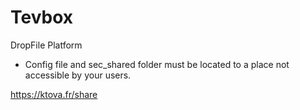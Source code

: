# Tevbox
DropFile Platform

- Config file and sec_shared folder must be located to a place not accessible by your users.

https://ktova.fr/share